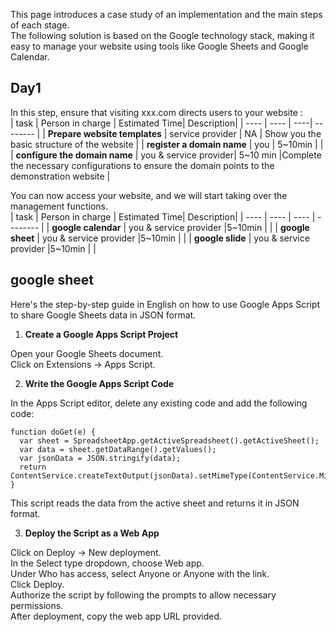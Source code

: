 This page introduces a case study of an implementation and the main steps of each stage.  
The following solution is based on the Google technology stack, making it easy to manage your website using tools like Google Sheets and Google Calendar.  

## Day1
In this step, ensure that visiting xxx.com directs users to your website :  
|  task   | Person in charge  | Estimated Time| Description| 
|  ----  | ----  | ----| -------- |
| **Prepare website templates**  | service provider | NA | Show you the basic structure of the website |
| **register a domain name**  | you | 5~10min | |
| **configure the domain name** | you & service provider| 5~10 min |Complete the necessary configurations to ensure the domain points to the demonstration website |

You can now access your website, and we will start taking over the management functions.  
|  task   | Person in charge  | Estimated Time| Description| 
|  ----  | ----  | ---- | -------- |
| **google calendar**  | you & service provider |5~10min |  |
| **google sheet**  | you & service provider |5~10min | |
| **google slide** | you & service provider |5~10min | |

## google sheet
Here's the step-by-step guide in English on how to use Google Apps Script to share Google Sheets data in JSON format.   
1. **Create a Google Apps Script Project**

Open your Google Sheets document.  
Click on Extensions -> Apps Script.  
  
2. **Write the Google Apps Script Code**  

In the Apps Script editor, delete any existing code and add the following code:  
```
function doGet(e) {
  var sheet = SpreadsheetApp.getActiveSpreadsheet().getActiveSheet();
  var data = sheet.getDataRange().getValues();
  var jsonData = JSON.stringify(data);
  return ContentService.createTextOutput(jsonData).setMimeType(ContentService.MimeType.JSON);
}
```

This script reads the data from the active sheet and returns it in JSON format.

3. **Deploy the Script as a Web App**

Click on Deploy -> New deployment.  
In the Select type dropdown, choose Web app.  
Under Who has access, select Anyone or Anyone with the link.  
Click Deploy.  
Authorize the script by following the prompts to allow necessary permissions.  
After deployment, copy the web app URL provided.  

  
